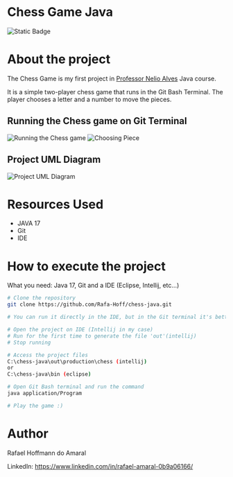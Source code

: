 # Chess Game Java
![Static Badge](https://img.shields.io/badge/license-MIT-green?link=https%3A%2F%2Fgithub.com%2FRafa-Hoff%2Fchess-java%2Fblob%2Fmain%2FLICENSE)

# About the project

The Chess Game is my first project in [Professor Nelio Alves](https://www.udemy.com/course/java-curso-completo/) Java course.

It is a simple two-player chess game that runs in the Git Bash Terminal. The player chooses a letter and a number to move the pieces.

## Running the Chess game on Git Terminal
![Running the Chess game](https://github.com/Rafa-Hoff/assests/blob/main/ChessGameJAVA.png)
![Choosing Piece](https://github.com/Rafa-Hoff/assests/blob/main/ChessGameMovingPiece.png)

## Project UML Diagram

![Project UML Diagram](https://github.com/Rafa-Hoff/assests/blob/main/chess-system-design.png)

# Resources Used

- JAVA 17
- Git
- IDE

# How to execute the project

What you need: Java 17, Git and a IDE (Eclipse, Intellij, etc...)

```bash
# Clone the repository
git clone https://github.com/Rafa-Hoff/chess-java.git

# You can run it directly in the IDE, but in the Git terminal it's better.

# Open the project on IDE (Intellij in my case)
# Run for the first time to generate the file 'out'(intellij)
# Stop running

# Access the project files
C:\chess-java\out\production\chess (intellij)
or
C:\chess-java\bin (eclipse)

# Open Git Bash terminal and run the command
java application/Program

# Play the game :)
```

# Author

Rafael Hoffmann do Amaral

LinkedIn:
https://www.linkedin.com/in/rafael-amaral-0b9a06166/
